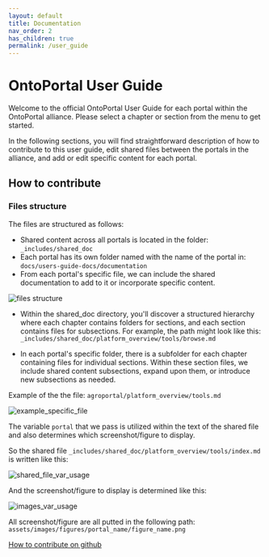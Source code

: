 ```yaml
---
layout: default
title: Documentation
nav_order: 2
has_children: true
permalink: /user_guide
---
```


# OntoPortal User Guide

Welcome to the official OntoPortal User Guide for each portal within the OntoPortal alliance. Please select a chapter or section from the menu to get started.


In the following sections, you will find straightforward description of how to contribute to this user guide, edit shared files between the portals in the alliance, and add or edit specific content for each portal.

## How to contribute
### Files structure
The files are structured as follows:

- Shared content across all portals is located in the folder: `_includes/shared_doc`
- Each portal has its own folder named with the name of the portal in: `docs/users-guide-docs/documentation`
- From each portal's specific file, we can include the shared documentation to add to it or incorporate specific content.

![files structure]({{site.baseimgs}}/files_structure.png)

- Within the shared_doc directory, you'll discover a structured hierarchy where each chapter contains folders for sections, and each section contains files for subsections. For example, the path might look like this: `_includes/shared_doc/platform_overview/tools/browse.md`

- In each portal's specific folder, there is a subfolder for each chapter containing files for individual sections. Within these section files, we include shared content subsections, expand upon them, or introduce new subsections as needed.

Example of the the file: `agroportal/platform_overview/tools.md`

![example_specific_file]({{site.baseimgs}}/example_specific_file.png)

The variable `portal` that we pass is utilized within the text of the shared file and also determines which screenshot/figure to display.

So the shared file `_includes/shared_doc/platform_overview/tools/index.md` is written like this:

![shared_file_var_usage]({{site.baseimgs}}/shared_file_var_usage.png)

And the screenshot/figure to display is determined like this:

![images_var_usage]({{site.baseimgs}}/images_var_usage.png)

All screenshot/figure are all putted in the following path: `assets/images/figures/portal_name/figure_name.png`


[How to contribute on github](../../documentation/docs/documentation-docs/how-to-contribute-doc/)
